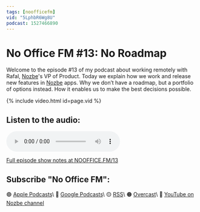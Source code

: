 ```yaml
---
tags: [noofficefm]
vid: "5LphbR6Wg8U"
podcast: 1527466890
---
```


# No Office FM #13: No Roadmap

Welcome to the episode #13 of my podcast about working remotely with Rafal, [Nozbe][n]'s VP of Product. Today we explain how we work and release new features in [Nozbe][n] apps. Why we don’t have a roadmap, but a portfolio of options instead. How it enables us to make the best decisions possible.

{% include video.html id=page.vid %}

<!--More-->

## Listen to the audio:

<audio controls>
<source src="https://media.transistor.fm/ead00c21/ffda3a64.mp3" type="audio/mpeg">
</audio>



[Full episode show notes at NOOFFICE.FM/13](https://nooffice.fm/13)

## Subscribe "No Office FM":

🟣 [Apple Podcasts](https://podcasts.apple.com/podcast/no-office/id1527466890)\\
🔵 [Google Podcasts](https://podcasts.google.com/feed/aHR0cHM6Ly9mZWVkcy50cmFuc2lzdG9yLmZtL25vb2ZmaWNl)\\
🟡 [RSS](https://nozbe.com/nooffice.rss)\\
🟠 [Overcast](https://overcast.fm/itunes1527466890/no-office)\\
🔴 [YouTube on Nozbe channel](https://youtube.com/NozbeCom)

<!--podcast: 1527466890-->

[n]: https://michael.gratis/nozbe
[np]: https://michael.gratis/nozbepersonal